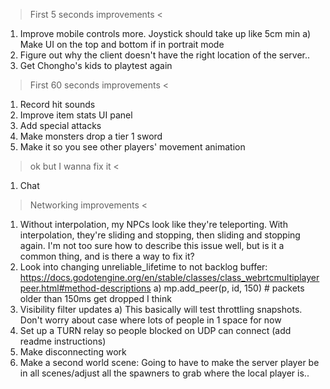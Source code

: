 > First 5 seconds improvements <
1. Improve mobile controls more. Joystick should take up like 5cm min
  a) Make UI on the top and bottom if in portrait mode
2. Figure out why the client doesn't have the right location of the server..
3. Get Chongho's kids to playtest again

> First 60 seconds improvements <
1. Record hit sounds
2. Improve item stats UI panel
3. Add special attacks
4. Make monsters drop a tier 1 sword
5. Make it so you see other players' movement animation

> ok but I wanna fix it <
1. Chat

> Networking improvements <
1. Without interpolation, my NPCs look like they're teleporting. With interpolation, they're sliding and stopping, then sliding and stopping again. I'm not too sure how to describe this issue well, but is it a common thing, and is there a way to fix it? 
2. Look into changing unreliable_lifetime to not backlog buffer: https://docs.godotengine.org/en/stable/classes/class_webrtcmultiplayerpeer.html#method-descriptions
a) mp.add_peer(p, id, 150) # packets older than 150ms get dropped I think
3. Visibility filter updates
a) This basically will test throttling snapshots. Don't worry about case where lots of people in 1 space for now
2. Set up a TURN relay so people blocked on UDP can connect (add readme instructions)
3. Make disconnecting work
4. Make a second world scene: Going to have to make the server player be in all scenes/adjust all the spawners to grab where the local player is..

